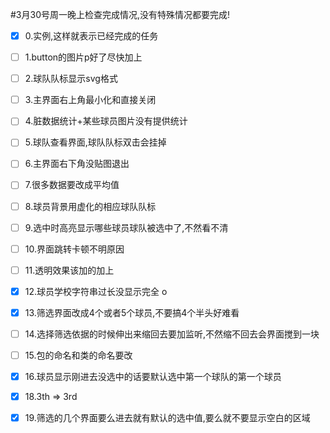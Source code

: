 ﻿#3月30号周一晚上检查完成情况,没有特殊情况都要完成!


- [x] 0.实例,这样就表示已经完成的任务 

- [ ] 1.button的图片p好了尽快加上

- [ ] 2.球队队标显示svg格式

- [ ] 3.主界面右上角最小化和直接关闭

- [ ] 4.脏数据统计+某些球员图片没有提供统计

- [ ] 5.球队查看界面,球队队标双击会挂掉

- [ ] 6.主界面右下角没贴图退出

- [ ] 7.很多数据要改成平均值

- [ ] 8.球员背景用虚化的相应球队队标

- [ ] 9.选中时高亮显示哪些球员球队被选中了,不然看不清

- [ ] 10.界面跳转卡顿不明原因

- [ ] 11.透明效果该加的加上

- [x] 12.球员学校字符串过长没显示完全
o
- [x] 13.筛选界面改成4个或者5个球员,不要搞4个半头好难看

- [ ] 14.选择筛选依据的时候伸出来缩回去要加监听,不然缩不回去会界面搅到一块

- [ ] 15.包的命名和类的命名要改

- [x] 16.球员显示刚进去没选中的话要默认选中第一个球队的第一个球员

- [x] 18.3th => 3rd   

- [x] 19.筛选的几个界面要么进去就有默认的选中值,要么就不要显示空白的区域




